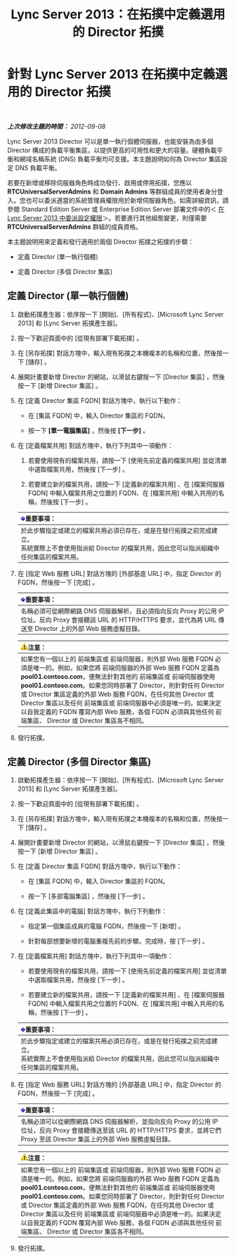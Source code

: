 ﻿---
title: Lync Server 2013：在拓撲中定義選用的 Director 拓撲
TOCTitle: 在拓撲中定義選用的 Director 拓撲
ms:assetid: 8e9a659d-23b0-401d-b296-59c7df414d49
ms:mtpsurl: https://technet.microsoft.com/zh-tw/library/Gg398717(v=OCS.15)
ms:contentKeyID: 49291621
ms.date: 08/10/2015
mtps_version: v=OCS.15
ms.translationtype: HT
---

# 針對 Lync Server 2013 在拓撲中定義選用的 Director 拓撲

 

_**上次修改主題的時間：** 2012-09-08_

Lync Server 2013 Director 可以是單一執行個體伺服器，也能安裝為由多個 Director 構成的負載平衡集區，以提供更高的可用性和更大的容量。硬體負載平衡和網域名稱系統 (DNS) 負載平衡均可支援。本主題說明如何為 Director 集區設定 DNS 負載平衡。

若要在新增或移除伺服器角色時成功發行、啟用或停用拓撲，您應以 **RTCUniversalServerAdmins** 和 **Domain Admins** 等群組成員的使用者身分登入。您也可以委派適當的系統管理員權限用於新增伺服器角色。如需詳細資訊，請參閱 Standard Edition Server 或 Enterprise Edition Server 部署文件中的＜ [在 Lync Server 2013 中委派設定權限](lync-server-2013-delegate-setup-permissions.md)＞。若要進行其他組態變更，則僅需要 **RTCUniversalServerAdmins** 群組的成員資格。

本主題說明用來定義和發行適用於兩個 Director 拓撲之拓撲的步驟：

  - 定義 Director (單一執行個體)

  - 定義 Director (多個 Director 集區)

## 定義 Director (單一執行個體)

1.  啟動拓撲產生器：依序按一下 \[開始\]、\[所有程式\]、\[Microsoft Lync Server 2013\] 和 \[Lync Server 拓撲產生器\]。

2.  按一下歡迎頁面中的 \[從現有部署下載拓撲\] 。

3.  在 \[另存拓撲\] 對話方塊中，輸入現有拓撲之本機複本的名稱和位置，然後按一下 \[儲存\] 。

4.  展開計畫要新增 Director 的網站，以滑鼠右鍵按一下 \[Director 集區\] ，然後按一下 \[新增 Director 集區\] 。

5.  在 \[定義 Director 集區 FQDN\] 對話方塊中，執行以下動作：
    
      - 在 \[集區 FQDN\] 中，輸入 Director 集區的 FQDN。
    
      - 按一下 **\[單一電腦集區\]** ，然後按 **\[下一步\]** 。

6.  在 \[定義檔案共用\] 對話方塊中，執行下列其中一項動作：
    
    1.  若要使用現有的檔案共用，請按一下 \[使用先前定義的檔案共用\] 並從清單中選取檔案共用，然後按 \[下一步\] 。
    
    2.  若要建立新的檔案共用，請按一下 \[定義新的檔案共用\] 、在 \[檔案伺服器 FQDN\] 中輸入檔案共用之位置的 FQDN、在 \[檔案共用\] 中輸入共用的名稱，然後按 \[下一步\] 。
    
    <table>
    <thead>
    <tr class="header">
    <th><img src="images/Gg412908.important(OCS.15).gif" title="important" alt="important" />重要事項：</th>
    </tr>
    </thead>
    <tbody>
    <tr class="odd">
    <td>於此步驟指定或建立的檔案共用必須已存在，或是在發行拓撲之前完成建立。<br />
    系統實際上不會使用指派給 Director 的檔案共用，因此您可以指派組織中任何集區的檔案共用。</td>
    </tr>
    </tbody>
    </table>


7.  在 \[指定 Web 服務 URL\] 對話方塊的 \[外部基底 URL\] 中，指定 Director 的 FQDN，然後按一下 \[完成\] 。
    
    <table>
    <thead>
    <tr class="header">
    <th><img src="images/Gg412908.important(OCS.15).gif" title="important" alt="important" />重要事項：</th>
    </tr>
    </thead>
    <tbody>
    <tr class="odd">
    <td>名稱必須可從網際網路 DNS 伺服器解析，且必須指向反向 Proxy 的公用 IP 位址。反向 Proxy 會接聽該 URL 的 HTTP/HTTPS 要求，並代為將 URL 傳送至 Director 上的外部 Web 服務虛擬目錄。</td>
    </tr>
    </tbody>
    </table>
    
    <table>
    <thead>
    <tr class="header">
    <th><img src="images/Hh202161.warning(OCS.15).gif" title="warning" alt="warning" />注意：</th>
    </tr>
    </thead>
    <tbody>
    <tr class="odd">
    <td>如果您有一個以上的 前端集區或 前端伺服器，則外部 Web 服務 FQDN 必須是唯一的。例如，如果您將 前端伺服器的外部 Web 服務 FQDN 定義為 <strong>pool01.contoso.com</strong>，便無法針對其他的 前端集區或 前端伺服器使用 <strong>pool01.contoso.com</strong>。如果您同時部署了 Director，則針對任何 Director 或 Director 集區定義的外部 Web 服務 FQDN，在任何其他 Director 或 Director 集區以及任何 前端集區或 前端伺服器中必須是唯一的。如果決定以自我定義的 FQDN 覆寫內部 Web 服務，各個 FQDN 必須與其他任何 前端集區、 Director 或 Director 集區各不相同。</td>
    </tr>
    </tbody>
    </table>


8.  發行拓撲。

## 定義 Director (多個 Director 集區)

1.  啟動拓撲產生器：依序按一下 \[開始\]、\[所有程式\]、\[Microsoft Lync Server 2013\] 和 \[Lync Server 拓撲產生器\]。

2.  按一下歡迎頁面中的 \[從現有部署下載拓撲\] 。

3.  在 \[另存拓撲\] 對話方塊中，輸入現有拓撲之本機複本的名稱和位置，然後按一下 \[儲存\] 。

4.  展開計畫要新增 Director 的網站，以滑鼠右鍵按一下 \[Director 集區\] ，然後按一下 \[新增 Director 集區\] 。

5.  在 \[定義 Director 集區 FQDN\] 對話方塊中，執行以下動作：
    
      - 在 \[集區 FQDN\] 中，輸入 Director 集區的 FQDN。
    
      - 按一下 \[多部電腦集區\] ，然後按 \[下一步\] 。

6.  在 \[定義此集區中的電腦\] 對話方塊中，執行下列動作：
    
      - 指定第一個集區成員的電腦 FQDN，然後按一下 \[新增\] 。
    
      - 針對每部想要新增的電腦重複先前的步驟。完成時，按 \[下一步\] 。

7.  在 \[定義檔案共用\] 對話方塊中，執行下列其中一項動作：
    
      - 若要使用現有的檔案共用，請按一下 \[使用先前定義的檔案共用\] 並從清單中選取檔案共用，然後按 \[下一步\] 。
    
      - 若要建立新的檔案共用，請按一下 \[定義新的檔案共用\] 、在 \[檔案伺服器 FQDN\] 中輸入檔案共用之位置的 FQDN、在 \[檔案共用\] 中輸入共用的名稱，然後按 \[下一步\] 。
    
    <table>
    <thead>
    <tr class="header">
    <th><img src="images/Gg412908.important(OCS.15).gif" title="important" alt="important" />重要事項：</th>
    </tr>
    </thead>
    <tbody>
    <tr class="odd">
    <td>於此步驟指定或建立的檔案共用必須已存在，或是在發行拓撲之前完成建立。<br />
    系統實際上不會使用指派給 Director 的檔案共用，因此您可以指派組織中任何集區的檔案共用。</td>
    </tr>
    </tbody>
    </table>


8.  在 \[指定 Web 服務 URL\] 對話方塊的 \[外部基底 URL\] 中，指定 Director 的 FQDN，然後按一下 \[完成\] 。
    
    <table>
    <thead>
    <tr class="header">
    <th><img src="images/Gg412908.important(OCS.15).gif" title="important" alt="important" />重要事項：</th>
    </tr>
    </thead>
    <tbody>
    <tr class="odd">
    <td>名稱必須可以從網際網路 DNS 伺服器解析，並指向反向 Proxy 的公用 IP 位址，反向 Proxy 會接聽傳送至該 URL 的 HTTP/HTTPS 要求，並將它們 Proxy 至該 Director 集區上的外部 Web 服務虛擬目錄。</td>
    </tr>
    </tbody>
    </table>
    
    <table>
    <thead>
    <tr class="header">
    <th><img src="images/Hh202161.warning(OCS.15).gif" title="warning" alt="warning" />注意：</th>
    </tr>
    </thead>
    <tbody>
    <tr class="odd">
    <td>如果您有一個以上的 前端集區或 前端伺服器，則外部 Web 服務 FQDN 必須是唯一的。例如，如果您將 前端伺服器的外部 Web 服務 FQDN 定義為 <strong>pool01.contoso.com</strong>，便無法針對其他的 前端集區或 前端伺服器使用 <strong>pool01.contoso.com</strong>。如果您同時部署了 Director，則針對任何 Director 或 Director 集區定義的外部 Web 服務 FQDN，在任何其他 Director 或 Director 集區以及任何 前端集區或 前端伺服器中必須是唯一的。如果決定以自我定義的 FQDN 覆寫內部 Web 服務，各個 FQDN 必須與其他任何 前端集區、 Director 或 Director 集區各不相同。</td>
    </tr>
    </tbody>
    </table>


9.  發行拓撲。

